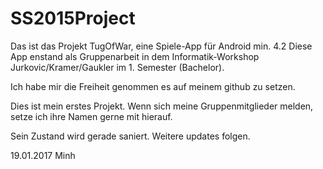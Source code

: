 # SS2015Project

Das ist das Projekt TugOfWar, eine Spiele-App für Android min. 4.2
Diese App enstand als Gruppenarbeit in dem Informatik-Workshop Jurkovic/Kramer/Gaukler im 1. Semester (Bachelor).

Ich habe mir die Freiheit genommen es auf meinem github zu setzen.

Dies ist mein erstes Projekt.
Wenn sich meine Gruppenmitglieder melden, setze ich ihre Namen gerne mit hierauf.

Sein Zustand wird gerade saniert. Weitere updates folgen.

19.01.2017
Minh

